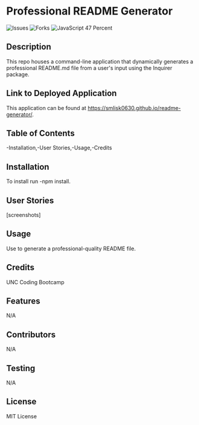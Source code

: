 
# Professional README Generator
![Issues](https://img.shields.io/github/issues/smlisk0630/weather-dashboard)
![Forks](https://img.shields.io/github/forks/smlisk0630/weather-dashboard)
![JavaScript 47 Percent](https://img.shields.io/badge/javascript-100%25-yellow)

## Description
This repo houses a command-line application that dynamically generates a professional README.md file from a user's input using the Inquirer package.

## Link to Deployed Application
This application can be found at https://smlisk0630.github.io/readme-generator/.

## Table of Contents
-Installation,-User Stories,-Usage,-Credits

## Installation
To install run -npm install.

## User Stories
[screenshots]

## Usage
Use to generate a professional-quality README file.

## Credits
UNC Coding Bootcamp

## Features
N/A

## Contributors
N/A

## Testing
N/A

## License
MIT License
    
    
